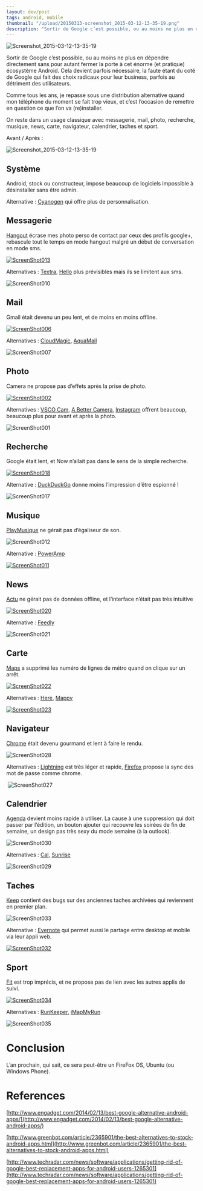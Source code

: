 ```yaml
---
layout: dev/post
tags: android, mobile
thumbnail: "/upload/20150313-screenshot_2015-03-12-13-35-19.png"
description: "Sortir de Google c’est possible, ou au moins ne plus en dépendre directement..."
---
```



![Screenshot_2015-03-12-13-35-19](/upload/20150313-screenshot_2015-03-12-13-35-19.png?w=169&h=300)

Sortir de Google c’est possible, ou au moins ne plus en dépendre directement sans pour autant fermer la porte à cet énorme (et pratique) écosystème Android. Cela devient parfois nécessaire, la faute étant du coté de Google qui fait des choix radicaux pour leur business, parfois au détriment des utilisateurs.

Comme tous les ans, je repasse sous une distribution alternative quand mon téléphone du moment se fait trop vieux, et c’est l’occasion de remettre en question ce que l’on va (re)installer.

On reste dans un usage classique avec messagerie, mail, photo, recherche, musique, news, carte, navigateur, calendrier, taches et sport.

Avant / Après :

![Screenshot_2015-03-12-13-35-19](/upload/20150313-screenshot_2015-03-12-13-35-19.png?w=169&h=300)

Système
-------

Android, stock ou constructeur, impose beaucoup de logiciels impossible à désinstaller sans être admin.

Alternative : [Cyanogen](http://www.cyanogenmod.org/) qui offre plus de personnalisation.

Messagerie
----------

[Hangout](https://play.google.com/store/apps/details?id=com.google.android.talk&hl=fr) écrase mes photo perso de contact par ceux des profils google+, rebascule tout le temps en mode hangout malgré un début de conversation en mode sms.

[![ScreenShot013](/upload/20150313-screenshot013.png)](/upload/20150313-screenshot013.png)

Alternatives : [Textra](https://play.google.com/store/apps/details?id=com.textra&hl=fr), [Hello](https://play.google.com/store/apps/details?id=com.hellotext.hello&hl=fr) plus prévisibles mais ils se limitent aux sms.

![ScreenShot010](/upload/20150313-screenshot010.png)

Mail
----

Gmail était devenu un peu lent, et de moins en moins offline.

[![ScreenShot006](/upload/20150313-screenshot006.png)](/upload/20150313-screenshot006.png)

Alternatives : [CloudMagic](https://play.google.com/store/apps/details?id=com.cloudmagic.mail&hl=fr), [AquaMail](https://play.google.com/store/apps/details?id=org.kman.AquaMail&hl=fr)

![ScreenShot007](/upload/20150313-screenshot007.png?w=167&h=300)

Photo
-----

Camera ne propose pas d’effets après la prise de photo.

[![ScreenShot002](/upload/20150313-screenshot002.png)](/upload/20150313-screenshot002.png)

Alternatives : [VSCO Cam](https://play.google.com/store/apps/details?id=com.vsco.cam&hl=fr_FR), [A Better Camera](https://play.google.com/store/apps/details?id=com.almalence.opencam&hl=fr), [Instagram](https://play.google.com/store/apps/details?id=com.instagram.android&hl=fr_FR) offrent beaucoup, beaucoup plus pour avant et après la photo.

![ScreenShot001](/upload/20150313-screenshot001.png?w=182&h=300)

Recherche
---------

Google était lent, et Now n’allait pas dans le sens de la simple recherche.

[![ScreenShot018](/upload/20150313-screenshot018.png?w=185&h=300)](/upload/20150313-screenshot018.png)

Alternative : [DuckDuckGo](https://play.google.com/store/apps/details?id=com.duckduckgo.mobile.android&hl=fr) donne moins l’impression d’être espionné !

![ScreenShot017](/upload/20150313-screenshot017.png)

Musique
-------

[PlayMusique](https://play.google.com/store/apps/details?id=com.google.android.music&hl=fr_FR) ne gérait pas d’égaliseur de son.

![ScreenShot012](/upload/20150313-screenshot012.png)

Alternative : [PowerAmp](https://play.google.com/store/apps/details?id=com.maxmpz.audioplayer)

[![ScreenShot011](/upload/20150313-screenshot011.png?w=187&h=300)](/upload/20150313-screenshot011.png)

News
----

[Actu](https://play.google.com/store/apps/details?id=com.google.android.apps.currents) ne gérait pas de données offline, et l’interface n’était pas très intuitive

[![ScreenShot020](/upload/20150313-screenshot020.png?w=179&h=300)](/upload/20150313-screenshot020.png)

Alternative : [Feedly](https://play.google.com/store/apps/details?id=com.devhd.feedly)

![ScreenShot021](/upload/20150313-screenshot021.jpg)

Carte
-----

[Maps](https://play.google.com/store/apps/details?id=com.google.android.apps.maps) a supprimé les numéro de lignes de métro quand on clique sur un arrêt.

[![ScreenShot022](/upload/20150313-screenshot022.png?w=186&h=300)](/upload/20150313-screenshot022.png)

Alternatives : [Here](https://play.google.com/store/apps/details?id=com.here.app.maps), [Mappy](https://play.google.com/store/apps/details?id=com.mappy.app)

[![ScreenShot023](/upload/20150313-screenshot023.png)](/upload/20150313-screenshot023.png) 

Navigateur
----------

[Chrome](https://play.google.com/store/apps/details?id=com.android.chrome) était devenu gourmand et lent à faire le rendu.

![ScreenShot028](/upload/20150313-screenshot028.png?w=169&h=300)

Alternatives : [Lightning](https://play.google.com/store/apps/details?id=acr.browser.barebones) est très léger et rapide, [Firefox](https://play.google.com/store/apps/details?id=org.mozilla.firefox) propose la sync des mot de passe comme chrome.

 ![ScreenShot027](/upload/20150313-screenshot027.png) 

Calendrier
----------

[Agenda](https://play.google.com/store/apps/details?id=com.google.android.calendar) devient moins rapide à utiliser. La cause à une suppression qui doit passer par l’édition, un bouton ajouter qui recouvre les soirées de fin de semaine, un design pas très sexy du mode semaine (à la outlook).

![ScreenShot030](/upload/20150313-screenshot030.png)

Alternatives : [Cal](https://play.google.com/store/apps/details?id=com.anydo.cal), [Sunrise](https://play.google.com/store/apps/details?id=am.sunrise.android.calendar)

![ScreenShot029](/upload/20150313-screenshot029.png?w=182&h=300)

Taches
------

[Keep](https://play.google.com/store/apps/details?id=com.google.android.keep&hl=fr) contient des bugs sur des anciennes taches archivées qui reviennent en premier plan.

![ScreenShot033](/upload/20150313-screenshot033.png)

Alternative : [Evernote](https://play.google.com/store/apps/details?id=com.evernote) qui permet aussi le partage entre desktop et mobile via leur appli web.

[![ScreenShot032](/upload/20150313-screenshot032.png?w=185&h=300)](/upload/20150313-screenshot032.png)

Sport
-----

[Fit](https://play.google.com/store/apps/details?id=com.google.android.apps.fitness&hl=fr) est trop imprécis, et ne propose pas de lien avec les autres applis de suivi.

[![ScreenShot034](/upload/20150313-screenshot034.png?w=167&h=300)](/upload/20150313-screenshot034.png)

Alternatives : [RunKeeper](https://play.google.com/store/apps/details?id=com.fitnesskeeper.runkeeper.pro), [iMapMyRun](https://play.google.com/store/apps/details?id=com.mapmyrun.android2)

![ScreenShot035](/upload/20150313-screenshot035.png?w=170&h=300)

Conclusion
==========

L’an prochain, qui sait, ce sera peut-être un FireFox OS, Ubuntu (ou Windows Phone).

References
==========

[http://www.engadget.com/2014/02/13/best-google-alternative-android-apps/](http://www.engadget.com/2014/02/13/best-google-alternative-android-apps/)

[http://www.greenbot.com/article/2365901/the-best-alternatives-to-stock-android-apps.html](http://www.greenbot.com/article/2365901/the-best-alternatives-to-stock-android-apps.html)

[http://www.techradar.com/news/software/applications/getting-rid-of-google-best-replacement-apps-for-android-users-1265301](http://www.techradar.com/news/software/applications/getting-rid-of-google-best-replacement-apps-for-android-users-1265301)
